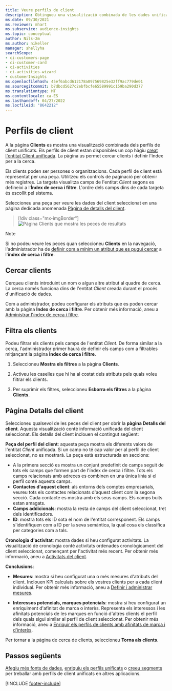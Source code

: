 ```yaml
---
title: Veure perfils de client
description: Obtingueu una visualització combinada de les dades unificades del client.
ms.date: 09/30/2021
ms.reviewer: mhart
ms.subservice: audience-insights
ms.topic: conceptual
author: Nils-2m
ms.author: nikeller
manager: shellyha
searchScope:
- ci-customers-page
- ci-customer-card
- ci-activities
- ci-activities-wizard
- customerInsights
ms.openlocfilehash: 45ef6abcd612178a097569825e32ff9ac779de01
ms.sourcegitcommit: b7dbcd5627c2ebfbcfe65589991c159ba290d377
ms.translationtype: MT
ms.contentlocale: ca-ES
ms.lasthandoff: 04/27/2022
ms.locfileid: "8642212"
---
```

# <a name="customer-profiles"></a>Perfils de client

A la pàgina **Clients** es mostra una visualització combinada dels perfils de client unificats. Els perfils de client estan disponibles un cop hàgiu [creat l'entitat Client unificada](data-unification.md). La pàgina us permet cercar clients i definir l'índex per a la cerca.

Els clients poden ser persones o organitzacions. Cada perfil de client està representat per una peça. Utilitzeu els controls de paginació per obtenir més registres. La targeta visualitza camps de l'entitat *Client* segons es defineixi a l'**Índex de cerca i filtre**. L'ordre dels camps dins de cada targeta és escollit pel sistema.

Seleccioneu una peça per veure les dades del client seleccionat en una pàgina dedicada anomenada [Pàgina de detalls del client](customer-profiles.md#customer-details-page).

> [!div class="mx-imgBorder"] 
> ![Pàgina Clients que mostra les peces de resultats](media/customers-page-result-tiles-B2C.png "Pàgina Clients que mostra les peces de resultats")

> [!NOTE]
> Si no podeu veure les peces quan seleccioneu **Clients** en la navegació, l'administrador ha de [definir com a mínim un atribut que es pugui cercar](search-filter-index.md) a l'**índex de cerca i filtre**.

## <a name="search-for-customers"></a>Cercar clients

Cerqueu clients introduint un nom o algun altre atribut al quadre de cerca. La cerca només funciona dins de l'entitat _Client_ creada durant el procés d'unificació de dades.

Com a administrador, podeu configurar els atributs que es poden cercar amb la pàgina **Índex de cerca i filtre**. Per obtenir més informació, aneu a [Administrar l'índex de cerca i filtre](search-filter-index.md).

## <a name="filter-customers"></a>Filtra els clients

Podeu filtrar els clients pels camps de l'entitat _Client_. De forma similar a la cerca, l'administrador primer haurà de definir els camps com a filtrables mitjançant la pàgina **Índex de cerca i filtre**.

1. Seleccioneu **Mostra els filtres** a la pàgina **Clients**.

1. Activeu les caselles que hi ha al costat dels atributs pels quals voleu filtrar els clients.

1. Per suprimir els filtres, seleccioneu **Esborra els filtres** a la pàgina **Clients**.

## <a name="customer-details-page"></a>Pàgina Detalls del client

Seleccioneu qualsevol de les peces del client per obrir la **pàgina Detalls del client**. Aquesta visualització conté informació unificada del client seleccionat. Els detalls del client inclouen el contingut següent:

**Peça del perfil del client**: aquesta peça mostra els diferents valors de l'entitat _Client_ unificada. Si un camp no té cap valor per al perfil de client seleccionat, no es mostrarà. La peça està estructurada en seccions:  
  - A la primera secció es mostra un conjunt predefinit de camps seguit de tots els camps que formen part de l'índex de cerca i filtre. Tots els camps relacionats amb adreces es combinen en una única línia si el perfil conté aquests camps. 
  - **Contactes d'aquest client**: als entorns dels comptes empresarials, veureu tots els contactes relacionats d'aquest client com la segona secció. Cada contacte es mostra amb els seus camps. Els camps buits estan amagats.
  - **Camps addicionals**: mostra la resta de camps del client seleccionat, tret dels identificadors. 
  - **ID**: mostra tots els ID sota el nom de l'entitat corresponent. Els camps s'identifiquen com a ID per la seva semàntica, la qual cosa els classifica per categories com a tals.

**Cronologia d'activitat**: mostra dades si heu configurat activitats. La visualització de cronologia conté activitats ordenades cronològicament del client seleccionat, començant per l'activitat més recent. Per obtenir més informació, aneu a [Activitats del client](activities.md).

**Conclusions**:  
  - **Mesures**: mostra si heu configurat una o més mesures d'atributs del client. Inclouen KPI calculats sobre els vostres clients per a cada client individual. Per obtenir més informació, aneu a [Definir i administrar mesures](measures.md).

  - **Interessos potencials, marques potencials**: mostra si heu configurat un enriquiment d'afinitat de marca o interès. Representa els interessos i les afinitats potencials de les marques en funció d'altres clients el perfil dels quals sigui similar al perfil de client seleccionat. Per obtenir més informació, aneu a [Enriquir els perfils de clients amb afinitats de marca i d'interès](enrichment-microsoft.md).

Per tornar a la pàgina de cerca de clients, seleccioneu **Torna als clients**.

## <a name="next-steps"></a>Passos següents

[Afegiu més fonts de dades](data-sources.md), [enriquiu els perfils unificats](enrichment-hub.md) o [creeu segments](segments.md) per treballar amb perfils de client unificats en altres aplicacions.


[!INCLUDE [footer-include](includes/footer-banner.md)]
